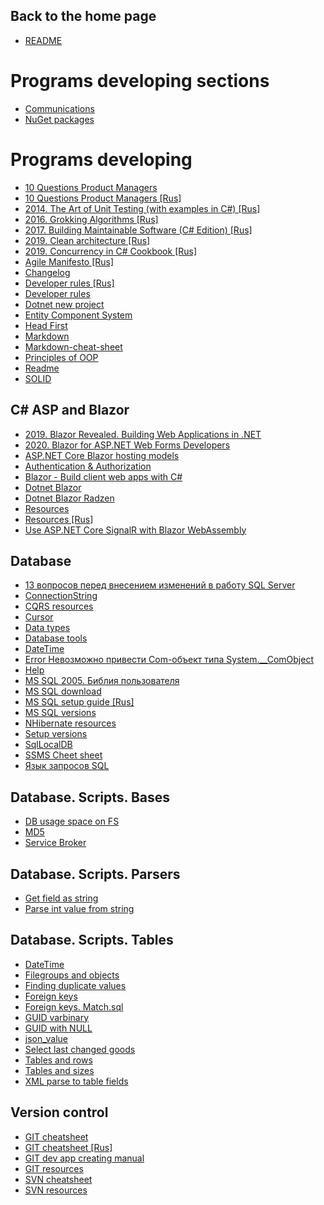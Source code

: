 ## Back to the home page
- [README](../README.md)

# Programs developing sections
- [Communications](Communications/README.md)
- [NuGet packages](NuGet/README.md)

# Programs developing
- [10 Questions Product Managers](10%20Questions%20Product%20Managers.md)
- [10 Questions Product Managers [Rus]](10%20Questions%20Product%20Managers%20[Rus].md)
- [2014. The Art of Unit Testing (with examples in C#) [Rus]](2014.%20The%20Art%20of%20Unit%20Testing%20(with%20examples%20in%20C#)%20[Rus].txt)
- [2016. Grokking Algorithms [Rus]](2016.%20Grokking%20Algorithms%20[Rus].txt)
- [2017. Building Maintainable Software (C# Edition) [Rus]](2017.%20Building%20Maintainable%20Software%20(C#%20Edition)%20[Rus].txt)
- [2019. Clean architecture [Rus]](2019.%20Clean%20architecture%20[Rus].txt)
- [2019. Concurrency in C# Cookbook [Rus]](2019.%20Concurrency%20in%20C#%20Cookbook%20[Rus].txt)
- [Agile Manifesto [Rus]](Agile%20Manifesto%20[Rus].txt)
- [Changelog](Changelog.txt)
- [Developer rules [Rus]](Developer%20rules%20[Rus].txt)
- [Developer rules](Developer%20rules.txt)
- [Dotnet new project](Dotnet%20new%20project.txt)
- [Entity Component System](Entity%20Component%20System.txt)
- [Head First](Head%20First.txt)
- [Markdown](Markdown.md)
- [Markdown-cheat-sheet](Markdown-cheat-sheet.md)
- [Principles of OOP](Principles%20of%20OOP.txt)
- [Readme](Readme.md)
- [SOLID](SOLID.txt)

## C# ASP and Blazor
- [2019. Blazor Revealed. Building Web Applications in .NET](C%20Sharp%20ASP%20and%20Blazor/2019.%20Blazor%20Revealed.%20Building%20Web%20Applications%20in%20.NET.txt)
- [2020. Blazor for ASP.NET Web Forms Developers](C%20Sharp%20ASP%20and%20Blazor/2020.%20Blazor%20for%20ASP.NET%20Web%20Forms%20Developers.txt)
- [ASP.NET Core Blazor hosting models](C%20Sharp%20ASP%20and%20Blazor/ASP.NET%20Core%20Blazor%20hosting%20models.txt)
- [Authentication & Authorization](C%20Sharp%20ASP%20and%20Blazor/Authentication%20&%20Authorization.md)
- [Blazor - Build client web apps with C#](C%20Sharp%20ASP%20and%20Blazor/Blazor%20-%20Build%20client%20web%20apps%20with%20C#.txt)
- [Dotnet Blazor](C%20Sharp%20ASP%20and%20Blazor/Dotnet%20Blazor.txt)
- [Dotnet Blazor Radzen](C%20Sharp%20ASP%20and%20Blazor/Dotnet%20Blazor%20Radzen.txt)
- [Resources](C%20Sharp%20ASP%20and%20Blazor/Resources.txt)
- [Resources [Rus]](C%20Sharp%20ASP%20and%20Blazor/Resources%20[Rus].txt)
- [Use ASP.NET Core SignalR with Blazor WebAssembly](C%20Sharp%20ASP%20and%20Blazor/Use%20ASP.NET%20Core%20SignalR%20with%20Blazor%20WebAssembly.txt)

## Database
- [13 вопросов перед внесением изменений в работу SQL Server](Database/13%20вопросов%20перед%20внесением%20изменений%20в%20работу%20SQL%20Server.txt)
- [ConnectionString](Database/ConnectionString.txt)
- [CQRS resources](Database/CQRS%20resources.txt)
- [Cursor](Database/Cursor.txt)
- [Data types](Database/Data%20types.txt)
- [Database tools](Database/Database%20tools.txt)
- [DateTime](Database/DateTime.txt)
- [Error Невозможно привести Com-объект типа System.__ComObject](Database/Error%20Невозможно%20привести%20Com-объект%20типа%20System.__ComObject.txt)
- [Help](Database/Help.txt)
- [MS SQL 2005. Библия пользователя](Database/MS%20SQL%202005.%20Библия%20пользователя.txt)
- [MS SQL download](Database/MS%20SQL%20download.txt)
- [MS SQL setup guide [Rus]](Database/MS%20SQL%20setup%20guide%20[Rus].txt)
- [MS SQL versions](Database/MS%20SQL%20versions.txt)
- [NHibernate resources](Database/NHibernate%20resources.txt)
- [Setup versions](Database/Setup%20versions.txt)
- [SqlLocalDB](Database/SqlLocalDB.md)
- [SSMS Cheet sheet](Database/SSMS%20Cheet%20sheet.md)
- [Язык запросов SQL](Database/Язык%20запросов%20SQL.txt)

## Database. Scripts. Bases
- [DB usage space on FS](Database/Scripts/Bases/DB%20usage%20space%20on%20FS.sql)
- [MD5](Database/Scripts/Bases/MD5.sql)
- [Service Broker](Database/Scripts/Bases/Service%20Broker.sql)

## Database. Scripts. Parsers
- [Get field as string](Database/Scripts/Parsers/Get%20field%20as%20string.sql)
- [Parse int value from string](Database/Scripts/Parsers/Parse%20int%20value%20from%20string.sql)

## Database. Scripts. Tables
- [DateTime](Database/Scripts/Tables/DateTime.sql)
- [Filegroups and objects](Database/Scripts/Tables/Filegroups%20and%20objects.sql)
- [Finding duplicate values](Database/Scripts/Tables/Finding%20duplicate%20values.sql)
- [Foreign keys](Database/Scripts/Tables/Foreign%20keys.sql)
- [Foreign keys. Match.sql](Database/Scripts/Tables/Foreign%20keys.%20Match.sql)
- [GUID varbinary](Database/Scripts/Tables/GUID%20varbinary.sql)
- [GUID with NULL](Database/Scripts/Tables/GUID%20with%20NULL.sql)
- [json_value](Database/Scripts/Tables/json_value.sql)
- [Select last changed goods](Database/Scripts/Tables/Select%20last%20changed%20goods.sql)
- [Tables and rows](Database/Scripts/Tables/Tables%20and%20rows.sql)
- [Tables and sizes](Database/Scripts/Tables/Tables%20and%20sizes.sql)
- [XML parse to table fields](Database/Scripts/Tables/XML%20parse%20to%20table%20fields.sql)

## Version control
- [GIT cheatsheet](Version%20control/GIT%20cheatsheet.md)
- [GIT cheatsheet [Rus]](Version%20control/GIT%20cheatsheet%20[Rus].md)
- [GIT dev app creating manual](Version%20control/GIT%20dev%20app%20creating%20manual.md)
- [GIT resources](Version%20control/GIT%20resources.md)
- [SVN cheatsheet](Version%20control/SVN%20cheatsheet.md)
- [SVN resources](Version%20control/SVN%20resources.md)
